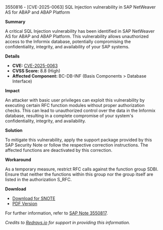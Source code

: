 3550816 - [CVE-2025-0063] SQL Injection vulnerability in SAP NetWeaver AS for ABAP and ABAP Platform

**Summary**

A critical SQL Injection vulnerability has been identified in SAP NetWeaver AS for ABAP and ABAP Platform. This vulnerability allows unauthorized access to the Informix database, potentially compromising the confidentiality, integrity, and availability of your SAP systems.

**Details**

- **CVE:** [CVE-2025-0063](https://www.cve.org/CVERecord?id=CVE-2025-0063)
- **CVSS Score:** 8.8 (High)
- **Affected Component:** BC-DB-INF (Basis Components > Database Interface)

**Impact**

An attacker with basic user privileges can exploit this vulnerability by executing certain RFC function modules without proper authorization checks. This can lead to unauthorized control over the data in the Informix database, resulting in a complete compromise of your system's confidentiality, integrity, and availability.

**Solution**

To mitigate this vulnerability, apply the support package provided by this SAP Security Note or follow the respective correction instructions. The affected functions are deactivated by this correction.

**Workaround**

As a temporary measure, restrict RFC calls against the function group SDBI. Ensure that neither the functions within this group nor the group itself are listed in the authorization S_RFC.

**Download**

- [Download for SNOTE](https://notesdownloads.sap.com/note/0040000000032272025)
- [PDF Version](https://userapps.support.sap.com/sap/support/sfm/notes/print/0003550816?language=en-US&token=CAF1F062D6FAB7984FC1E902E4227F8F)

For further information, refer to [SAP Note 3550817](https://me.sap.com/notes/3550817).

*Credits to [Redrays.io](https://redrays.io) for support in providing this information.*